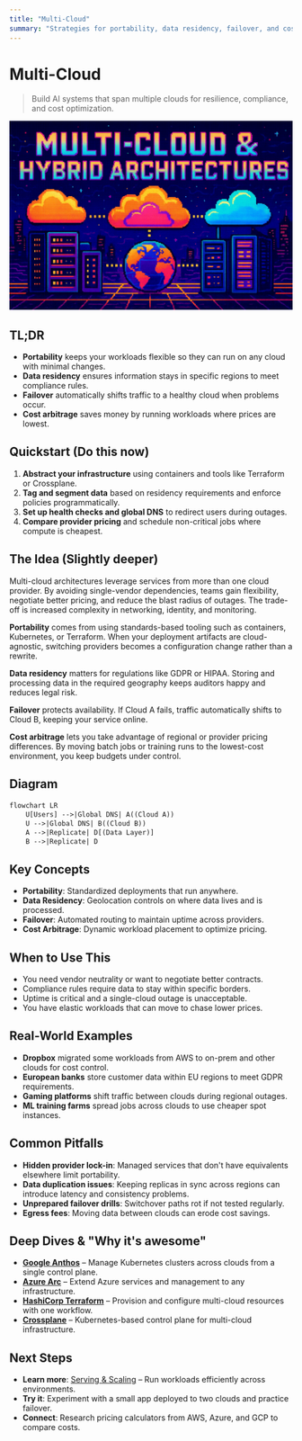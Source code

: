 ```yaml
---
title: "Multi-Cloud"
summary: "Strategies for portability, data residency, failover, and cost arbitrage"
---
```


# Multi-Cloud

> Build AI systems that span multiple clouds for resilience, compliance, and cost optimization.

![Multi-Cloud](/img/multi-cloud.png)

## TL;DR
- **Portability** keeps your workloads flexible so they can run on any cloud with minimal changes.
- **Data residency** ensures information stays in specific regions to meet compliance rules.
- **Failover** automatically shifts traffic to a healthy cloud when problems occur.
- **Cost arbitrage** saves money by running workloads where prices are lowest.

## Quickstart (Do this now)
1. **Abstract your infrastructure** using containers and tools like Terraform or Crossplane.
2. **Tag and segment data** based on residency requirements and enforce policies programmatically.
3. **Set up health checks and global DNS** to redirect users during outages.
4. **Compare provider pricing** and schedule non-critical jobs where compute is cheapest.

## The Idea (Slightly deeper)
Multi-cloud architectures leverage services from more than one cloud provider. By avoiding single-vendor dependencies, teams gain flexibility, negotiate better pricing, and reduce the blast radius of outages. The trade-off is increased complexity in networking, identity, and monitoring.

**Portability** comes from using standards-based tooling such as containers, Kubernetes, or Terraform. When your deployment artifacts are cloud-agnostic, switching providers becomes a configuration change rather than a rewrite.

**Data residency** matters for regulations like GDPR or HIPAA. Storing and processing data in the required geography keeps auditors happy and reduces legal risk.

**Failover** protects availability. If Cloud A fails, traffic automatically shifts to Cloud B, keeping your service online.

**Cost arbitrage** lets you take advantage of regional or provider pricing differences. By moving batch jobs or training runs to the lowest-cost environment, you keep budgets under control.

## Diagram
```mermaid
flowchart LR
    U[Users] -->|Global DNS| A((Cloud A))
    U -->|Global DNS| B((Cloud B))
    A -->|Replicate| D[(Data Layer)]
    B -->|Replicate| D
```

## Key Concepts
- **Portability**: Standardized deployments that run anywhere.
- **Data Residency**: Geolocation controls on where data lives and is processed.
- **Failover**: Automated routing to maintain uptime across providers.
- **Cost Arbitrage**: Dynamic workload placement to optimize pricing.

## When to Use This
- You need vendor neutrality or want to negotiate better contracts.
- Compliance rules require data to stay within specific borders.
- Uptime is critical and a single-cloud outage is unacceptable.
- You have elastic workloads that can move to chase lower prices.

## Real-World Examples
- **Dropbox** migrated some workloads from AWS to on-prem and other clouds for cost control.
- **European banks** store customer data within EU regions to meet GDPR requirements.
- **Gaming platforms** shift traffic between clouds during regional outages.
- **ML training farms** spread jobs across clouds to use cheaper spot instances.

## Common Pitfalls
- **Hidden provider lock-in**: Managed services that don't have equivalents elsewhere limit portability.
- **Data duplication issues**: Keeping replicas in sync across regions can introduce latency and consistency problems.
- **Unprepared failover drills**: Switchover paths rot if not tested regularly.
- **Egress fees**: Moving data between clouds can erode cost savings.

## Deep Dives & "Why it's awesome"
- **[Google Anthos](https://cloud.google.com/anthos)** – Manage Kubernetes clusters across clouds from a single control plane.
- **[Azure Arc](https://azure.microsoft.com/en-us/products/azure-arc/)** – Extend Azure services and management to any infrastructure.
- **[HashiCorp Terraform](https://www.terraform.io/)** – Provision and configure multi-cloud resources with one workflow.
- **[Crossplane](https://www.crossplane.io/)** – Kubernetes-based control plane for multi-cloud infrastructure.

## Next Steps
- **Learn more**: [Serving & Scaling](ai-architecture-topics/serving-and-scaling.md) – Run workloads efficiently across environments.
- **Try it**: Experiment with a small app deployed to two clouds and practice failover.
- **Connect**: Research pricing calculators from AWS, Azure, and GCP to compare costs.
